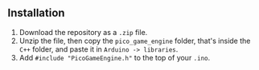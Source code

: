 ## Installation
1. Download the repository as a `.zip` file.
2. Unzip the file, then copy the `pico_game_engine` folder, that's inside the `C++` folder, and paste it in `Arduino -> libraries`.
3. Add `#include "PicoGameEngine.h"` to the top of your `.ino`.
